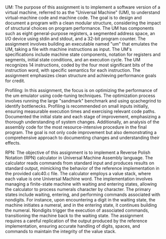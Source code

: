 
UM:
  The purpose of this assignment is to implement a software version of a virtual machine, referred to as the "Universal Machine" (UM), 
  to understand virtual-machine code and machine code. The goal is to design and document a program with a clean modular structure, 
  considering the impact of structural choices on program performance. The UM has components such as eight general-purpose registers, 
  a segmented address space, an I/O device using stdin and stdout, and a 32-bit program counter. The assignment involves building an 
  executable named "um" that emulates the UM, taking a file with machine instructions as input. The UM's specifications include machine 
  state components, notation for registers and segments, initial state conditions, and an execution cycle. The UM recognizes 14 instructions, 
  coded by the four most significant bits of the instruction word, with specific semantics for each instruction. 
  The assignment emphasizes clean structure and achieving performance goals for credit.

  Profiling: 
    In this assignment, the focus is on optimizing the performance of the um emulator using code-tuning techniques. The optimization 
    process involves running the large "sandmark" benchmark and using qcachegrind to identify bottlenecks. Profiling is recommended 
    on small inputs initially, ensuring measurable execution times and exercising relevant code paths. Documented the initial state 
    and each stage of improvement, emphasizing a thorough understanding of system changes. Additionally, an analysis of the assembly 
    code for the most resource-intensive procedure in the final program. The goal is not only code improvement but also demonstrating 
    a comprehensive approach to documenting changes and understanding their effects.

  RPN:
    The objective of this assignment is to implement a Reverse Polish Notation (RPN) calculator in Universal Machine Assembly language. 
    The calculator reads commands from standard input and produces results on standard output, mimicking the behavior of the reference 
    implementation in the provided calc40.c file. The calculator employs a value stack, where each value is one Universal Machine word. 
    The implementation involves managing a finite-state machine with waiting and entering states, allowing the calculator to process 
    numerals character by character. The primary states include waiting, entering, and performing commands associated with nondigits. 
    For instance, upon encountering a digit in the waiting state, the machine initiates a numeral, and in the entering state, it 
    continues building the numeral. Nondigits trigger the execution of associated commands, transitioning the machine back to the 
    waiting state. The assignment requires a careful replication of the output produced by the reference implementation, ensuring 
    accurate handling of digits, spaces, and commands to maintain the integrity of the value stack.
